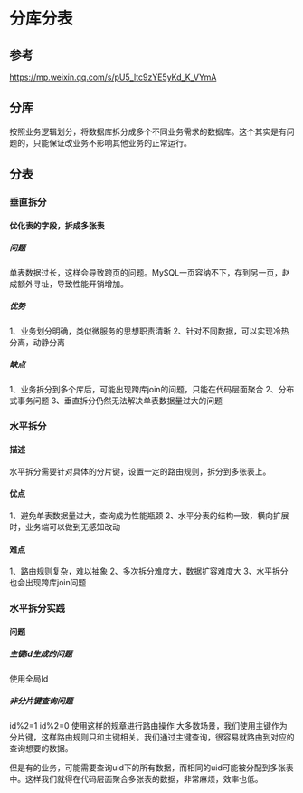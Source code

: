 # 分库分表
## 参考
https://mp.weixin.qq.com/s/pU5_ltc9zYE5yKd_K_VYmA
## 分库
按照业务逻辑划分，将数据库拆分成多个不同业务需求的数据库。这个其实是有问题的，只能保证改业务不影响其他业务的正常运行。

## 分表 

### 垂直拆分
#### 优化表的字段，拆成多张表
##### 问题
单表数据过长，这样会导致跨页的问题。MySQL一页容纳不下，存到另一页，赵成额外寻址，导致性能开销增加。

##### 优势
1、业务划分明确，类似微服务的思想职责清晰
2、针对不同数据，可以实现冷热分离，动静分离

##### 缺点
1、业务拆分到多个库后，可能出现跨库join的问题，只能在代码层面聚合
2、分布式事务问题
3、垂直拆分仍然无法解决单表数据量过大的问题


### 水平拆分
#### 描述
水平拆分需要针对具体的分片键，设置一定的路由规则，拆分到多张表上。

#### 优点
1、避免单表数据量过大，查询成为性能瓶颈
2、水平分表的结构一致，横向扩展时，业务端可以做到无感知改动

#### 难点
1、路由规则复杂，难以抽象
2、多次拆分难度大，数据扩容难度大
3、水平拆分也会出现跨库join问题

### 水平拆分实践
#### 问题
##### 主键id生成的问题
使用全局Id

##### 非分片键查询问题
id%2=1 id%2=0  使用这样的规章进行路由操作
大多数场景，我们使用主键作为分片键，这样路由规则只和主键相关。我们通过主键查询，很容易就路由到对应的查询想要的数据。

但是有的业务，可能需要查询uid下的所有数据，而相同的uid可能被分配到多张表中。这样我们就得在代码层面聚合多张表的数据，非常麻烦，效率也低。

